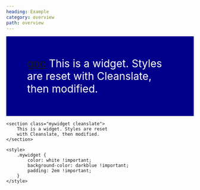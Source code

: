 ```yaml
---
heading: Example
category: overview
path: overview
---
```



<div class="page">

<section class="mywidget cleanslate">
    <a href="">goo</a>
    This is a widget. Styles are reset
    with Cleanslate, then modified.
</section>

<style>
    .page {
        font-size: 2em;
    }
    .mywidget {
        color: white !important;
        background-color: darkblue !important;
        padding: 2em !important;
    }
</style>
</div>

    <section class="mywidget cleanslate">
        This is a widget. Styles are reset
        with Cleanslate, then modified.
    </section>

    <style>
        .mywidget {
            color: white !important;
            background-color: darkblue !important;
            padding: 2em !important;
        }
    </style>
